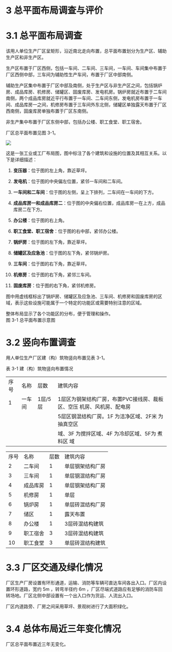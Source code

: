 # 3 总平面布局调查与评价  

# 3.1 总平面布局调查  

该用人单位生产厂区呈矩形，沿近南北走向布置，总平面布置划分为生产区、辅助生产区和非生产区。  

生产区布置于厂区西侧，包括一车间、二车间、三车间，一车间、车间集中布置于厂区西侧中部，三车间为辅助性生产车间，布置于厂区中部南侧。  

辅助生产区集中布置于厂区中部及南侧，处于生产区与非生产区之间，包括锅炉房、成品库房、机修房、储罐区、固废库房、发电机房。锅炉房就近布置于二车间南侧，两个成品库房就近平行布置于一车间、二车间东侧，发电机房布置于一车间、成品库房一之间，机修房布置于三车间外东北侧，储罐区单独露天布置于厂区西南侧，固废库房单独布置于厂区东南侧。  

非生产集中布置于厂区东侧中部，包括办公楼、职工食堂、职工宿舍。  

厂区总平面布置见图 3-1。  

![](images/5d62a96d21971f381a3052160e6079550698c339057dcb73a643a9b7a2ae831d.jpg)

这是一张工业或工厂布局图，图中标注了各个建筑和设施的位置及其相互关系。以下是详细描述：

1. **变压器**：位于图的左上角，靠近草坪。

2. **发电机**：位于图的中央偏左位置，紧邻一车间和二车间。

3. **一车间和二车间**：位于图的左侧，呈上下排列，二车间在一车间的下方。

4. **成品库房一和成品库房二**：位于图的中央偏右位置，成品库房一在上方，成品库房二在下方。

5. **办公楼**：位于图的右上角。

6. **职工食堂、职工宿舍**：位于图的右中部，紧邻办公楼。

7. **锅炉房**：位于图的左下角，靠近草坪。

8. **储罐区及应急池**：位于图的左下角，紧邻锅炉房。

9. **三车间**：位于图的右下角，靠近草坪。

10. **机修房**：位于图的右下角，紧邻三车间。

11. **固废库房**：位于图的右下角，紧邻机修房。

图中用虚线框标出了锅炉房、储罐区及应急池、三车间、机修房和固废库房的区域，表示这些设施可能属于一个特定的功能区或需要特别注意的区域。

整体布局显示了各个功能区的分布，便于管理和操作。  
图 3-1 总平面布置示意图  

# 3.2 竖向布置调查  

用人单位生产厂区建（构）筑物竖向布置见表 3-1。  

表 3-1  建（构）筑物竖向布置情况  


<html><body><table><tr><td>序号</td><td>名称</td><td>层数</td><td>建筑内容</td></tr><tr><td>1</td><td>一车间</td><td>1层/5层</td><td>1层区为钢架结构厂房，布置PVC接线房、裁板区、空压 机房、风机房、配电房</td></tr><tr><td></td><td></td><td></td><td>5层区钢混结构厂房。1F 为洁净区域、2F米 为抽真空区</td></tr><tr><td></td><td></td><td></td><td>域、3F 为搅拌区域、4F 为冷却区域、5F为 煮料区 域</td></tr></table></body></html>  

<html><body><table><tr><td>序号</td><td>名称</td><td>层数</td><td>建筑内容</td></tr><tr><td>2</td><td>二车间</td><td>1</td><td>单层钢架结构厂房</td></tr><tr><td>3</td><td>三车间</td><td>1</td><td>单层钢混结构厂房</td></tr><tr><td>4</td><td>成品库房</td><td>1</td><td>单层钢架结构厂房</td></tr><tr><td>5</td><td>机修房</td><td>1</td><td>单层</td></tr><tr><td>6</td><td>锅炉房</td><td>1</td><td>单层砖混结构厂房</td></tr><tr><td>7</td><td>储区</td><td>1</td><td>露天布置</td></tr><tr><td>8</td><td>办公楼</td><td>1</td><td>3层砖混结构建筑</td></tr><tr><td>9</td><td>职工宿舍</td><td>3</td><td>3层砖混结构建筑</td></tr><tr><td>10</td><td>职工食堂</td><td>3</td><td>单层砖混结构建筑</td></tr></table></body></html>  

# 3.3 厂区交通及绿化情况  

厂区生产厂房设置有环形通道，运输、消防等车辆可直达车间各出入口。厂区内设置环形道路，宽约 $5\mathrm{m}$ ，转弯半径约 $6\mathrm{m}$ ，厂区尽端式道路应有足够的消防车回转场地。厂区北侧中部设置有一个出入口作为货运、人流出入口。  

厂区内道路旁、厂房之间采用草坪、景观树进行了大面积绿化。  

# 3.4 总体布局近三年变化情况  

厂区总平面布置近三年无变化。  